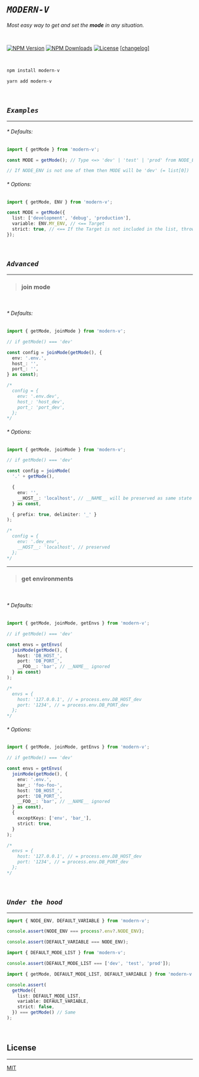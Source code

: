 # **_`MODERN-V`_**

_Most easy way to get and set the **mode** in any situation._

<br>

[![NPM Version][npm-image]][npm-url]
[![NPM Downloads][downloads-image]][downloads-url]
[![License][license-image]][license-url]
[[changelog]](CHANGELOG.md)

<br>

```js
npm install modern-v
```

```js
yarn add modern-v
```

<br>

## **_`Examples`_**

---

###### _\* Defaults:_

```typescript
import { getMode } from 'modern-v';

const MODE = getMode(); // Type <=> 'dev' | 'test' | 'prod' from NODE_ENV

// If NODE_ENV is not one of them then MODE will be 'dev' (= list[0])
```

###### _\* Options:_

```typescript
import { getMode, ENV } from 'modern-v';

const MODE = getMode({
  list: ['development', 'debug', 'production'],
  variable: ENV.MY_ENV, // <== Target
  strict: true, // <== If the Target is not included in the list, throw an error
});
```

<br>

## **_`Advanced`_**

---

> ### **join mode**

<br>

###### _\* Defaults:_

```typescript
import { getMode, joinMode } from 'modern-v';

// if getMode() === 'dev'

const config = joinMode(getMode(), {
  env: '.env.',
  host_: '',
  port_: '',
} as const);

/*
  config = {
    env: '.env.dev',
    host_: 'host_dev',
    port_: 'port_dev',
  };
*/
```

###### _\* Options:_

```typescript
import { getMode, joinMode } from 'modern-v';

// if getMode() === 'dev'

const config = joinMode(
  '.' + getMode(),

  {
    env: '',
    __HOST__: 'localhost', // __NAME__ will be preserved as same state
  } as const,

  { prefix: true, delimiter: '_' }
);

/*
  config = {
    env: '.dev_env',
    __HOST__: 'localhost', // preserved
  };
*/
```

---

> ### **get environments**

<br>

###### _\* Defaults:_

```typescript
import { getMode, joinMode, getEnvs } from 'modern-v';

// if getMode() === 'dev'

const envs = getEnvs(
  joinMode(getMode(), {
    host: 'DB_HOST_',
    port: 'DB_PORT_',
    __FOO__: 'bar', // __NAME__ ignored
  } as const)
);

/*
  envs = {
    host: '127.0.0.1', // = process.env.DB_HOST_dev
    port: '1234', // = process.env.DB_PORT_dev
  };
*/
```

###### _\* Options:_

```typescript
import { getMode, joinMode, getEnvs } from 'modern-v';

// if getMode() === 'dev'

const envs = getEnvs(
  joinMode(getMode(), {
    env: '.env.',
    bar_: 'foo-foo-',
    host: 'DB_HOST_',
    port: 'DB_PORT_',
    __FOO__: 'bar', // __NAME__ ignored
  } as const),
  {
    exceptKeys: ['env', 'bar_'],
    strict: true,
  }
);

/*
  envs = {
    host: '127.0.0.1', // = process.env.DB_HOST_dev
    port: '1234', // = process.env.DB_PORT_dev
  };
*/
```

<br>

## **_`Under the hood`_**

---

```typescript
import { NODE_ENV, DEFAULT_VARIABLE } from 'modern-v';

console.assert(NODE_ENV === process?.env?.NODE_ENV);

console.assert(DEFAULT_VARIABLE === NODE_ENV);
```

```typescript
import { DEFAULT_MODE_LIST } from 'modern-v';

console.assert(DEFAULT_MODE_LIST === ['dev', 'test', 'prod']);
```

```typescript
import { getMode, DEFAULT_MODE_LIST, DEFAULT_VARIABLE } from 'modern-v';

console.assert(
  getMode({
    list: DEFAULT_MODE_LIST,
    variable: DEFAULT_VARIABLE,
    strict: false,
  }) === getMode() // Same
);
```

<br>

## **License**<br>

---

[MIT](LICENSE)

[npm-image]: https://img.shields.io/npm/v/getmode.svg
[npm-url]: https://npmjs.org/package/getmode
[downloads-image]: https://img.shields.io/npm/dm/getmode.svg
[downloads-url]: https://npmcharts.com/compare/getmode?minimal=true
[license-url]: https://opensource.org/licenses/MIT
[license-image]: https://img.shields.io/npm/l/getmode
